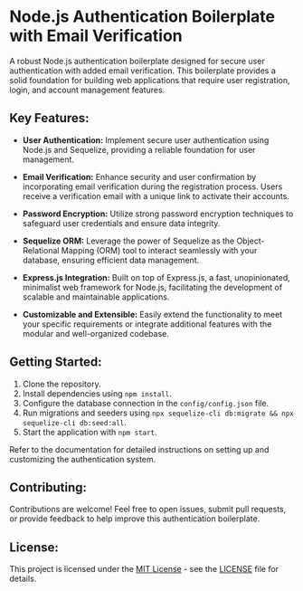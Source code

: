 # Node.js Authentication Boilerplate with Email Verification

A robust Node.js authentication boilerplate designed for secure user authentication with added email verification. This boilerplate provides a solid foundation for building web applications that require user registration, login, and account management features.

## Key Features:

- **User Authentication:** Implement secure user authentication using Node.js and Sequelize, providing a reliable foundation for user management.

- **Email Verification:** Enhance security and user confirmation by incorporating email verification during the registration process. Users receive a verification email with a unique link to activate their accounts.

- **Password Encryption:** Utilize strong password encryption techniques to safeguard user credentials and ensure data integrity.

- **Sequelize ORM:** Leverage the power of Sequelize as the Object-Relational Mapping (ORM) tool to interact seamlessly with your database, ensuring efficient data management.

- **Express.js Integration:** Built on top of Express.js, a fast, unopinionated, minimalist web framework for Node.js, facilitating the development of scalable and maintainable applications.

- **Customizable and Extensible:** Easily extend the functionality to meet your specific requirements or integrate additional features with the modular and well-organized codebase.

## Getting Started:

1. Clone the repository.
2. Install dependencies using `npm install`.
3. Configure the database connection in the `config/config.json` file.
4. Run migrations and seeders using `npx sequelize-cli db:migrate && npx sequelize-cli db:seed:all`.
5. Start the application with `npm start`.

Refer to the documentation for detailed instructions on setting up and customizing the authentication system.

## Contributing:

Contributions are welcome! Feel free to open issues, submit pull requests, or provide feedback to help improve this authentication boilerplate.

## License:

This project is licensed under the [MIT License](LICENSE) - see the [LICENSE](LICENSE) file for details.
